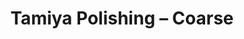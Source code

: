 ---
layout: product
title: "Tamiya Polishing – Coarse"
price: "800" 
desc: "Sredstvo za poliranje"
img_path: "/assets/img/87068.webp"
brand: "N/A"
available: false
special_offer: false
new: false
soon: false
cat: "070000"
subcat: "070500"
subsubcat: "0N/A"
sifra: "87068"
popular: true
---